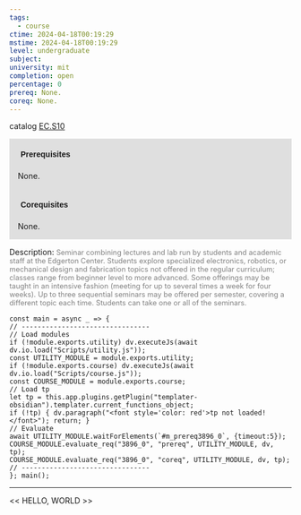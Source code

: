 ```yaml
---
tags:
  - course
ctime: 2024-04-18T00:19:29
mstime: 2024-04-18T00:19:29
level: undergraduate
subject: 
university: mit
completion: open
percentage: 0
prereq: None.
coreq: None.
---
```


catalog [EC.S10](http://student.mit.edu/catalog/mECa.html#EC.S10)

<span style="display: block; padding: 15px; background-color: rgb(100, 100, 100, 0.2);"><font id="m_prereq3896_0" style="display: block; font-family: Arial, sans-serif; font-weight: bold; padding: 5px">Prerequisites</font><br><span id="prereq3896_0">None.</span></span>
<span style="display: block; padding: 15px; background-color: rgb(100, 100, 100, 0.2);"><font id="m_coreq3896_0" style="display: block; font-family: Arial, sans-serif; font-weight: bold; padding: 5px">Corequisites</font><br><span id="coreq3896_0">None.</span></span>

<font style="">Description:</font>
<font style="color: grey; font-size: 0.8rem;">Seminar combining lectures and lab run by students and academic staff at the Edgerton Center. Students explore specialized electronics, robotics, or mechanical design and fabrication topics not offered in the regular curriculum; classes range from beginner level to more advanced. Some offerings may be taught in an intensive fashion (meeting for up to several times a week for four weeks). Up to three sequential seminars may be offered per semester, covering a different topic each time. Students can take one or all of the seminars.</font>

```dataviewjs
const main = async _ => {
// --------------------------------
// Load modules
if (!module.exports.utility) dv.executeJs(await dv.io.load("Scripts/utility.js"));
const UTILITY_MODULE = module.exports.utility;
if (!module.exports.course) dv.executeJs(await dv.io.load("Scripts/course.js"));
const COURSE_MODULE = module.exports.course;
// Load tp
let tp = this.app.plugins.getPlugin("templater-obsidian").templater.current_functions_object;
if (!tp) { dv.paragraph("<font style='color: red'>tp not loaded!</font>"); return; }
// Evaluate
await UTILITY_MODULE.waitForElements(`#m_prereq3896_0`, {timeout:5});
COURSE_MODULE.evaluate_req("3896_0", "prereq", UTILITY_MODULE, dv, tp);
COURSE_MODULE.evaluate_req("3896_0", "coreq", UTILITY_MODULE, dv, tp);
// --------------------------------
}; main();
```

---

<< HELLO, WORLD >>
